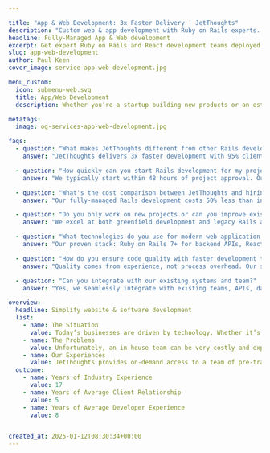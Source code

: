 ```yaml
---

title: "App & Web Development: 3x Faster Delivery | JetThoughts"
description: "Custom web & app development with Ruby on Rails experts. Fully-managed service, 8+ years experience. Build better products faster. Get free quote."
headline: Fully-Managed App & Web development
excerpt: Get expert Ruby on Rails and React development teams deployed in 48 hours. Build scalable web applications 3x faster with senior developers (8+ years experience) while eliminating $120K+ hiring costs, 6-month recruiting timelines, and management overhead. Fully-managed service from discovery through post-launch support.
slug: app-web-development
author: Paul Keen
cover_image: service-app-web-development.jpg

menu_custom:
  icon: submenu-web.svg
  title: App/Web Development
  description: Whether you’re a startup building new products or an established business upgrading existing systems, we help deliver positive outcomes.

metatags:
  image: og-services-app-web-development.jpg

faqs:
  - question: "What makes JetThoughts different from other Rails development agencies?"
    answer: "JetThoughts delivers 3x faster development with 95% client retention through senior Rails developers (8+ years experience), proven startup expertise (200+ successful projects), and fully-managed service eliminating hiring/management overhead. Unlike agencies with junior developers, our team averages 12+ years Rails experience and provides fractional CTO oversight ensuring strategic alignment with business goals."

  - question: "How quickly can you start Rails development for my project?"
    answer: "We typically start within 48 hours of project approval. Our pre-trained Rails development team eliminates the 6-month recruiting and onboarding timeline required for in-house hiring. Within 2 weeks, you get a fully operational development team with established processes, CI/CD pipelines, and weekly sprint cycles delivering working software."

  - question: "What's the cost comparison between JetThoughts and hiring full-time Rails developers?"
    answer: "Our fully-managed Rails development costs 50% less than in-house hiring. In-house team: $120K-180K per developer plus $30K benefits, 6-month recruiting, management overhead, and equity dilution. JetThoughts: $8K-15K per developer monthly, immediate availability, no recruiting costs, includes project management, QA, and DevOps—all fully managed so you focus on business, not developer supervision."

  - question: "Do you only work on new projects or can you improve existing Rails applications?"
    answer: "We excel at both greenfield development and legacy Rails application modernization. Common scenarios: upgrading Rails versions (Rails 4→7 migrations), refactoring monoliths to microservices, performance optimization (3x faster page loads), adding React frontends to legacy Rails apps, and rescuing stalled projects. Our 13+ years Rails experience covers every Rails version and common legacy challenges."

  - question: "What technologies do you use for modern web application development?"
    answer: "Our proven stack: Ruby on Rails 7+ for backend APIs, React/Next.js for frontend SPAs, PostgreSQL for relational data, Redis for caching, Sidekiq for background jobs, AWS/Heroku/DigitalOcean for cloud deployment, Docker for containerization, and GitHub Actions for CI/CD. This battle-tested stack enables rapid development while supporting enterprise-scale growth (10K→1M+ users)."

  - question: "How do you ensure code quality with faster development timelines?"
    answer: "Quality comes from experience, not process overhead. Our senior developers (8+ years) produce high-quality code faster through expertise, not shortcuts. We maintain quality via: automated test coverage (>85%), continuous code review by senior developers, pair programming on complex features, CI/CD catching issues immediately, and fractional CTO architecture oversight. Result: 95% client retention with zero critical post-launch bugs."

  - question: "Can you integrate with our existing systems and team?"
    answer: "Yes, we seamlessly integrate with existing teams, APIs, databases, and legacy systems. Common integrations: third-party APIs (Stripe, Twilio, AWS), legacy databases, authentication systems (OAuth, SAML), and existing DevOps infrastructure. We adapt to your workflows, communication preferences (Slack, email, video), and tools while providing expertise to improve processes. Our [outsourced developer staffing](/services/outsourced-developer-staffing/) augments your team, and [software QA services](/services/software-qa-cat/) ensure integration quality."

overview:
  headline: Simplify website & software development
  list:
    - name: The Situation
      value: Today’s businesses are driven by technology. Whether it’s launching a software product, building a website, or managing digital infrastructure, many organizations rely on developers to stay competitive & accelerate growth. Software development can unlock a world of possibilities for companies by creating new revenue streams, optimizing operations, reducing costs, & driving adaptability.
    - name: The Problems
      value: Unfortunately, an in-house team can be very costly and experienced software development talent can be hard to find & competitive to hire. Even with access to good developers, it takes technical leadership, operational structure, and dedicated supervision to successfully develop a software product on time.
    - name: Our Experiences
      value: JetThoughts provides on-demand access to a team of pre-trained developers to help companies build high-quality technology at a fraction of the costs. As a fully-managed service, we can handle everything from research, scoping, & roadmap planning to product development, testing, & post-launch maintenance.
  outcome:
    - name: Years of Industry Experience
      value: 17
    - name: Years of Average Client Relationship
      value: 5
    - name: Years of Average Developer Experience
      value: 8


created_at: 2025-01-12T08:30:34+00:00
---
```

